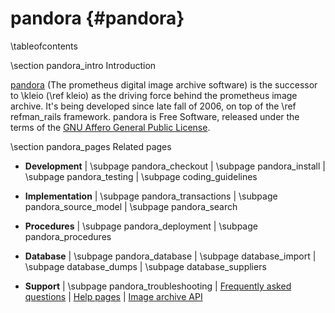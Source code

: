 pandora    {#pandora}
=======

\tableofcontents

\section pandora_intro Introduction

[pandora](http://prometheus.uni-koeln.de/pandora/en/about) (The prometheus
digital image archive software) is the successor to \kleio (\ref kleio) as the
driving force behind the prometheus image archive. It's being developed since
late fall of 2006, on top of the \ref refman_rails framework. pandora is Free
Software, released under the terms of the [GNU Affero General Public License](http://www.gnu.org/licenses/#AGPL).

\section pandora_pages Related pages

- **Development** | \subpage pandora_checkout | \subpage pandora_install | \subpage pandora_testing | \subpage coding_guidelines

- **Implementation** | \subpage pandora_transactions | \subpage pandora_source_model | \subpage pandora_search

- **Procedures** | \subpage pandora_deployment | \subpage pandora_procedures

- **Database** | \subpage pandora_database | \subpage database_import | \subpage database_dumps | \subpage database_suppliers

- **Support** | \subpage pandora_troubleshooting | [Frequently asked questions](http://prometheus-bildarchiv.de/en/faq) | [Help pages](http://prometheus.uni-koeln.de/pandora/en/help) | [Image archive API](http://prometheus.uni-koeln.de/pandora/en/api)
